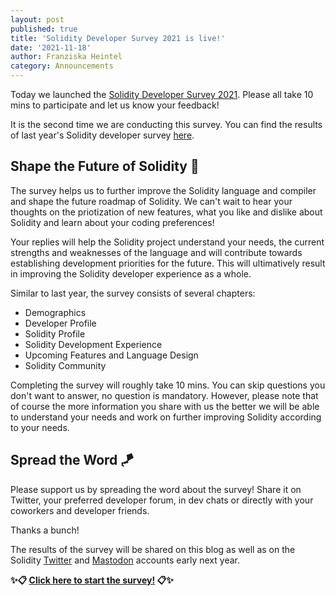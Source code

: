 ```yaml
---
layout: post
published: true
title: 'Solidity Developer Survey 2021 is live!'
date: '2021-11-18'
author: Franziska Heintel
category: Announcements
---
```


Today we launched the [Solidity Developer Survey 2021](https://docs.google.com/forms/d/e/1FAIpQLSc5iacmGfzHfAAgQK3hQVxIXXKMImYbQ5tzi33BiMwaBvhbFQ/viewform). Please all take 10 mins to participate and let us know your feedback!

It is the second time we are conducting this survey. You can find the results of last year's Solidity developer survey [here](https://blog.soliditylang.org/2021/01/26/solidity-developer-survey-2020-results/). 

## Shape the Future of Solidity 🔮

The survey helps us to further improve the Solidity language and compiler and shape the future roadmap of Solidity. We can't wait to hear your thoughts on the priotization of new features, what you like and dislike about Solidity and learn about your coding preferences!

Your replies will help the Solidity project understand your needs, the current strengths and weaknesses of the language and will contribute towards establishing development priorities for the future. This will ultimatively result in improving the Solidity developer experience as a whole.

Similar to last year, the survey consists of several chapters:
- Demographics
- Developer Profile
- Solidity Profile
- Solidity Development Experience
- Upcoming Features and Language Design
- Solidity Community

Completing the survey will roughly take 10 mins. You can skip questions you don't want to answer, no question is mandatory. However, please note that of course the more information you share with us the better we will be able to understand your needs and work on further improving Solidity according to your needs.

## Spread the Word 🪁

Please support us by spreading the word about the survey! Share it on Twitter, your preferred developer forum, in dev chats or directly with your coworkers and developer friends. 

Thanks a bunch!

The results of the survey will be shared on this blog as well as on the Solidity [Twitter](https://twitter.com/solidity_lang) and [Mastodon](https://fosstodon.org/@solidity) accounts early next year.

**✨📋 [Click here to start the survey!](https://docs.google.com/forms/d/e/1FAIpQLSc5iacmGfzHfAAgQK3hQVxIXXKMImYbQ5tzi33BiMwaBvhbFQ/viewform) 📋✨**